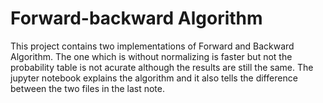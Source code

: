 # Forward-backward Algorithm 
This project contains two implementations of Forward and Backward Algorithm. The one which is without normalizing is faster but not the probability table is not acurate although the results are still the same. The jupyter notebook explains the algorithm and it also tells the difference between the two files in the last note. 
